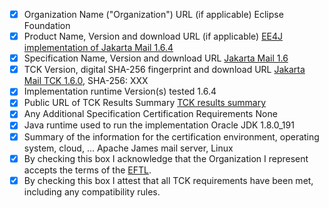 - [x] Organization Name ("Organization") URL (if applicable)
  Eclipse Foundation
- [x] Product Name, Version and download URL (if applicable)
  [EE4J implementation of Jakarta Mail 1.6.4](https://eclipse-ee4j.github.io/javamail/)
- [x] Specification Name, Version and download URL
  [Jakarta Mail 1.6](https://jakarta.ee/specifications/mail/1.6/)
- [x] TCK Version, digital SHA-256 fingerprint and download URL
  [Jakarta Mail TCK 1.6.0](https://download.eclipse.org/jakartaee/mail/1.6/eclipse-mail-tck-1.6.0.zip), SHA-256: XXX
- [x] Implementation runtime Version(s) tested
  1.6.4
- [x] Public URL of TCK Results Summary
  [TCK results summary](https://eclipse-ee4j.github.io/javamail/TCK-results.html)
- [x] Any Additional Specification Certification Requirements
  None
- [x] Java runtime used to run the implementation
  Oracle JDK 1.8.0_191
- [x] Summary of the information for the certification environment, operating system, cloud, ...
  Apache James mail server, Linux
- [x] By checking this box I acknowledge that the Organization I represent accepts the terms of the [EFTL](https://www.eclipse.org/legal/tck.php).
- [x] By checking this box I attest that all TCK requirements have been met, including any compatibility rules.
